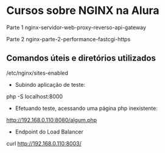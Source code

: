 # Cursos sobre NGINX na Alura

Parte 1
nginx-servidor-web-proxy-reverso-api-gateway

Parte 2
nginx-parte-2-performance-fastcgi-https



## Comandos úteis e diretórios utilizados

/etc/nginx/sites-enabled


- Subindo aplicação de teste:

php -S localhost:8000

- Efetuando teste, acessando uma página php inexistente:

http://192.168.0.110:8080/algum.php



- Endpoint do Load Balancer

curl http://192.168.0.110:8003/